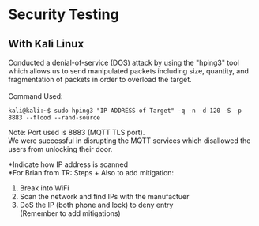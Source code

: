 # Security Testing
## With Kali Linux
Conducted a denial-of-service (DOS) attack by using the "hping3" tool which allows us to send manipulated packets including size, quantity, and fragmentation of packets in order to overload the target.
</br>
</br>
Command Used:
```console
kali@kali:~$ sudo hping3 "IP ADDRESS of Target" -q -n -d 120 -S -p 8883 --flood --rand-source
```
Note: Port used is 8883 (MQTT TLS port). </br>
We were successful in disrupting the MQTT services which disallowed the users from unlocking their door.

*Indicate how IP address is scanned </br>
*For Brian from TR:
Steps + Also to add mitigation: </br>
1. Break into WiFi </br>
2. Scan the network and find IPs with the manufactuer</br>
3. DoS the IP (both phone and lock) to deny entry </br>
(Remember to add mitigations)
